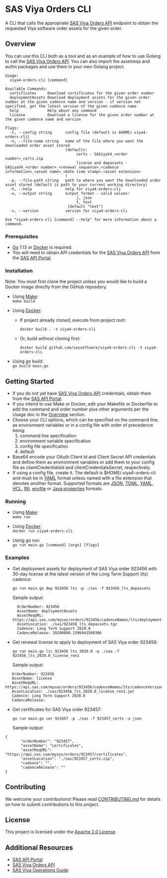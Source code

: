 # SAS Viya Orders CLI
A CLI that calls the appropriate [SAS Viya Orders API](https://developer.sas.com/guides/sas-viya-orders.html) 
endpoint to obtain the requested Viya software order assets for the given order.

## Overview
You can use this CLI both as a tool and as an example of how to use Golang to call the 
[SAS Viya Orders API](https://developer.sas.com/guides/sas-viya-orders.html). You can 
also import the assetreqs and authn packages and use them in your own Golang project.
```
Usage:
  viya4-orders-cli [command]

Available Commands:
  certificates     Download certificates for the given order number
  deploymentAssets Download deployment assets for the given order number at the given cadence name and version - if version not specified, get the latest version of the given cadence name
  help             Help about any command
  license          Download a license for the given order number at the given cadence name and version

Flags:
  -c, --config string      config file (default is $HOME/.viya4-orders-cli)
  -n, --file-name string   name of the file where you want the downloaded order asset stored
                           (defaults:
                                certs - SASiyaV4_<order number>_certs.zip
                                license and depassets - SASiyaV4_<order number>_<renewal sequence>_<cadence information>_<asset name>_<date time stamp>.<asset extension>
                           )
  -p, --file-path string   path to where you want the downloaded order asset stored (default is path to your current working directory)
  -h, --help               help for viya4-orders-cli
  -o, --output string      output format - valid values:
                                j, json
                                t, text
                            (default "text")
  -v, --version            version for viya4-orders-cli

Use "viya4-orders-cli [command] --help" for more information about a command.
```
### Prerequisites
* [Go](https://golang.org/) 1.13 or [Docker](https://www.docker.com/) is required.
* You will need to obtain API credentials for the [SAS Viya Orders API](https://developer.sas.com/guides/sas-viya-orders.html)
from the [SAS API Portal](https://apiportal.sas.com/).

### Installation
Note: You must first clone the project unless you would like to build a Docker image directly from the GitHub repository.
* Using [Make](https://www.gnu.org/software/make/): <br>
```make build```

* Using [Docker](https://www.docker.com/): <br>
  * If project already cloned, execute from project root:
     ```
     docker build . -t viya4-orders-cli
     ```
  * Or, build without cloning first:
     ```
     docker build github.com/sassoftware/viya4-orders-cli -t viya4-orders-cli
     ```

* Using go build: <br>
```go build main.go```

## Getting Started
* If you do not yet have [SAS Viya Orders API](https://developer.sas.com/guides/sas-viya-orders.html) credentials, obtain 
them from the [SAS API Portal](https://apiportal.sas.com/get-started).
* If you intend to use Make or Docker, edit your Makefile or Dockerfile to add the command and order number plus other 
arguments per the Usage doc in the [Overview](#Overview) section.
* Choose your CLI options, which can be specified on the command line, as environment variables or in a config file 
with order of precedence being:
  1. command line specification
  2. environment variable specification
  3. config file specification
  4. default
* Base64 encode your OAuth Client Id and Client Secret API credentials and define them as environment variables or add them 
to your config file as clientCredentialsId and clientCredentialsSecret, respectively.
* If using a config file, create it. The default is $HOME/.viya4-orders-cli and must be in [YAML](https://yaml.org/) format
unless named with a file extension that denotes another format. Supported formats are [JSON](https://www.json.org/), 
[TOML](https://github.com/toml-lang/toml), [YAML](https://yaml.org/), [HCL](https://github.com/hashicorp/hcl), 
[INI](https://docs.microsoft.com/en-us/previous-versions/windows/desktop/ms717987(v=vs.85)), 
[envfile](https://www.npmjs.com/package/envfile) or 
[Java properties](https://docs.oracle.com/javase/tutorial/essential/environment/properties.html) formats.

### Running
* Using [Make](https://www.gnu.org/software/make/): <br>
```make run```

* Using [Docker](https://www.docker.com/): <br>
```docker run viya4-orders-cli```

* Using go run: <br>
```go run main.go [command] [args] [flags]```

### Examples
* Get deployment assets for deployment of SAS Viya order 923456 with 30-day license at the 
latest version of the Long Term Support (lts) cadence: <br>

   ```go run main.go dep 923456 lts -p ./sas -f 923456_lts_depassets```

   Sample output: <br>
     
  ```
    OrderNumber: 923456
    AssetName: deploymentAssets
    AssetReqURL: https://api.sas.com/mysas/orders/923456/cadenceNames/lts/deploymentAssets
    AssetLocation: ./sas/923456_lts_depassets.tgz
    Cadence: Long Term Support 2020.0
    CadenceRelease: 20200808.1596943588306
  ```
   
* Get renewal license to apply to deployment of SAS Viya order 923456: <br>
   
   ```go run main.go lic 923456 lts 2020.0 -p ./sas -f 923456_lts_2020.0_license_ren1``` <br>
   
   Sample output: <br>
     
 ```
    OrderNumber: 923456
    AssetName: license
    AssetReqURL: https://api.sas.com/mysas/orders/923456/cadenceNames/lts/cadenceVersions/2020.0/license
    AssetLocation: ./sas/923456_lts_2020.0_license_ren1.jwt
    Cadence: Long Term Support 2020.0
    CadenceRelease:
```
* Get certificates for SAS Viya order 923457: <br>
   
   ```go run main.go cer 923457 -p ./sas -f 923457_certs -o json``` <br>
   
   Sample output: <br>
     
 ```
{
        "orderNumber": "923457",
        "assetName": "certificates",
        "assetReqURL": "https://api.sas.com/mysas/orders/923457/certificates",
        "assetLocation": "./sas/923457_certs.zip",
        "cadence": "",
        "cadenceRelease": ""
}
```

## Contributing
We welcome your contributions! Please read [CONTRIBUTING.md](CONTRIBUTING.md) for details 
on how to submit contributions to this project. 

## License
This project is licensed under the [Apache 2.0 License](LICENSE).

## Additional Resources
* [SAS API Portal](https://apiportal.sas.com/docs/mysasprod/1/overview)
* [SAS Viya Orders API](https://developer.sas.com/guides/sas-viya-orders.html)
* [SAS Viya Operations Guide](https://documentation.sas.com/?softwareId=mysas&softwareVersion=prod&docsetId=itopswlcm&docsetTarget=home.htm)
